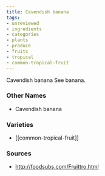 ```yaml
---
title: Cavendish banana
tags:
- unreviewed
- ingredients
- categories
- plants
- produce
- fruits
- tropical
- common-tropical-fruit
---
```

Cavendish banana See banana.

### Other Names

* Cavendish banana

### Varieties

* [[common-tropical-fruit]]

### Sources
* http://foodsubs.com/Fruittro.html
